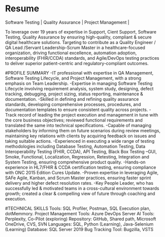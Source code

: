 # Resume
Software Testing | Quality Assurance | Project Management |

To leverage over 19 years of expertise in Support, Cient Support, Software Testing, Quality Assurance by ensuring high-quality, compliant & secure digital healthcare solutions. Targeting to contribute as a Quality Engineer / QA Lead /Servant Leadership-Scrum Master in a healthcare-focused organization, driving functional excellence, automation adoption, interoperability (FHIR/CCDA) standards, and Agile/DevOps testing practices to deliver superior patient-centric and regulatory-compliant outcomes.

#PROFILE SUMMARY
-IT professional with expertise in QA Management, Software Testing Lifecycle, and Project Management, with a strong emphasis on Team Leadership.
-Expertise in managing Software Testing Lifecycle involving requirement analysis, system study, designing, defect tracking, debugging, project sizing, status reporting, maintenance & documentation.
-Skilled in defining and refining quality assurance standards, developing comprehensive processes, procedures, and documentation templates to ensure consistent quality across projects.
-Track record of leading the project execution and management in tune with the core business objectives; reviewed functional requirements and translated the same into technical specifications.
-Capable of managing stakeholders by informing them on future scenarios during review meetings, maintaining key relations with clients by acquiring feedback on issues and taking suitable actions. 
-Experienced in executing a wide range of testing methodologies including Database Testing, Automation Testing, Data Interoperability Testing (FHIR, CCDA), API Testing, Black Box Testing –GUI, Smoke, Functional, Localization, Regression, Retesting, Integration and System Testing, ensuring comprehensive product quality.
-Hands-on experience in HL7/FHIR & CCDA certification testing, ensuring compliance with ONC 2015 Edition Cures Update.
-Proven expertise in leveraging Agile, SAFe Agile, Kanban, and Scrum Master practices, ensuring faster sprint delivery and higher defect resolution rates.
-Key People Leader, who has successfully led & motivated teams in a cross-cultural environment towards growth; created a clear & compelling view of future through coaching and execution.

#TECHNICAL SKILLS
Tools: SQL Profiler, Postman, SQL Execution plan, dotMemmory.
Project Management Tools: Azure DevOps Server
AI Tools: Perplexity, Co-Pilot (exploring)
Repository: GitHub, Shared path, Microsoft OneDrive, CVS, SVN
Languages: SQL, Python (Learning), Java-Selenium (Learning)
Database: SQL Server 2019
Bug Tracking Tool: Bugzilla, VSTS

